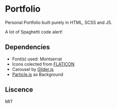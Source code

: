 # Portfolio

Personal Portfolio built purely in HTML, SCSS and JS.

A lot of Spaghetti code alert!

## Dependencies

- Font(s) used: Montserrat
- Icons colected from [FLATICON](https://www.flaticon.com/)
- Carousel by [Glider.js](https://nickpiscitelli.github.io/Glider.js/)
- [Particle.js](https://github.com/VincentGarreau/particles.js/) as Background

## Liscence

MIT
